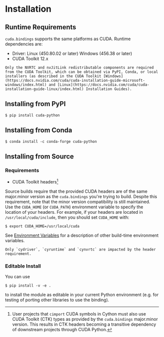 # Installation

## Runtime Requirements

`cuda.bindings` supports the same platforms as CUDA. Runtime dependencies are:

* Driver: Linux (450.80.02 or later) Windows (456.38 or later)
* CUDA Toolkit 12.x

```{note}
Only the NVRTC and nvJitLink redistributable components are required from the CUDA Toolkit, which can be obtained via PyPI, Conda, or local installers (as described in the CUDA Toolkit [Windows](https://docs.nvidia.com/cuda/cuda-installation-guide-microsoft-windows/index.html) and [Linux](https://docs.nvidia.com/cuda/cuda-installation-guide-linux/index.html) Installation Guides).
```

## Installing from PyPI

```console
$ pip install cuda-python
```

## Installing from Conda

```console
$ conda install -c conda-forge cuda-python
```

## Installing from Source

### Requirements

* CUDA Toolkit headers[^1]

[^1]: User projects that `cimport` CUDA symbols in Cython must also use CUDA Toolkit (CTK) types as provided by the `cuda.bindings` major.minor version. This results in CTK headers becoming a transitive dependency of downstream projects through CUDA Python.

Source builds require that the provided CUDA headers are of the same major.minor version as the `cuda.bindings` you're trying to build. Despite this requirement, note that the minor version compatibility is still maintained. Use the `CUDA_HOME` (or `CUDA_PATH`) environment variable to specify the location of your headers. For example, if your headers are located in `/usr/local/cuda/include`, then you should set `CUDA_HOME` with:

```console
$ export CUDA_HOME=/usr/local/cuda
```

See [Environment Variables](environment_variables.md) for a description of other build-time environment variables.


```{note}
Only `cydriver`, `cyruntime` and `cynvrtc` are impacted by the header requirement.
```

### Editable Install

You can use

```console
$ pip install -v -e .
```

to install the module as editable in your current Python environment (e.g. for testing of porting other libraries to use the binding).

